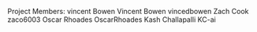 Project Members:
vincent Bowen
Vincent Bowen vincedbowen
Zach Cook zaco6003
Oscar Rhoades OscarRhoades
Kash Challapalli KC-ai